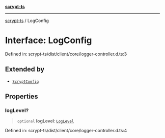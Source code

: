 [**scrypt-ts**](../README.md)

***

[scrypt-ts](../globals.md) / LogConfig

# Interface: LogConfig

Defined in: scrypt-ts/dist/client/core/logger-controller.d.ts:3

## Extended by

- [`ScryptConfig`](ScryptConfig.md)

## Properties

### logLevel?

> `optional` **logLevel**: [`LogLevel`](../type-aliases/LogLevel.md)

Defined in: scrypt-ts/dist/client/core/logger-controller.d.ts:4
